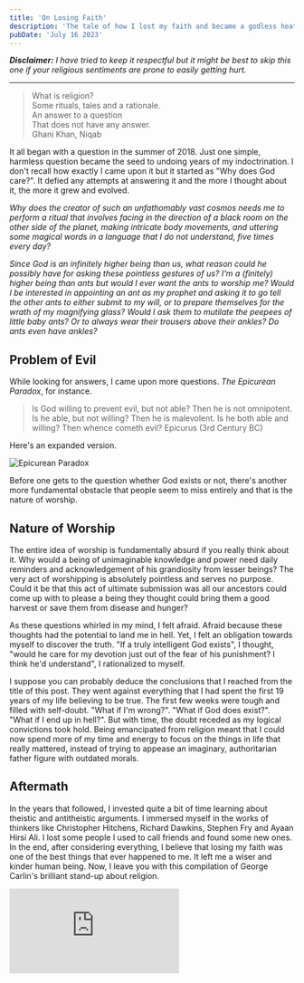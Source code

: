 ```yaml
---
title: 'On Losing Faith'
description: 'The tale of how I lost my faith and became a godless heathen.'
pubDate: 'July 16 2023'
---
```


_**Disclaimer:** I have tried to keep it respectful but it might be best to skip this one if your religious sentiments are prone to easily getting hurt._

---

> What is religion?  
> Some rituals, tales and a rationale.  
> An answer to a question  
> That does not have any answer.  
> <span>Ghani Khan, Niqab</span>

It all began with a question in the summer of 2018. Just one simple, harmless question became the seed to undoing years of my indoctrination. I don't recall how exactly I came upon it but it started as "Why does God care?". It defied any attempts at answering it and the more I thought about it, the more it grew and evolved.

_Why does the creator of such an unfathomably vast cosmos needs me to perform a ritual that involves facing in the direction of a black room on the other side of the planet, making intricate body movements, and uttering some magical words in a language that I do not understand, five times every day?_

_Since God is an infinitely higher being than us, what reason could he possibly have for asking these pointless gestures of us? I'm a (finitely) higher being than ants but would I ever want the ants to worship me? Would I be interested in appointing an ant as my prophet and asking it to go tell the other ants to either submit to my will, or to prepare themselves for the wrath of my magnifying glass? Would I ask them to mutilate the peepees of little baby ants? Or to always wear their trousers above their ankles? Do ants even have ankles?_

## Problem of Evil

While looking for answers, I came upon more questions. _The Epicurean Paradox_, for instance.

> Is God willing to prevent evil, but not able? Then he is not omnipotent. Is he able, but not willing? Then he is malevolent. Is he both able and willing? Then whence cometh evil?
> <span>Epicurus (3rd Century BC)</span>

Here's an expanded version.

![Epicurean Paradox](/media/blog/epicurean-paradox.webp)

Before one gets to the question whether God exists or not, there's another more fundamental obstacle that people seem to miss entirely and that is the nature of worship.

## Nature of Worship

The entire idea of worship is fundamentally absurd if you really think about it. Why would a being of unimaginable knowledge and power need daily reminders and acknowledgement of his grandiosity from lesser beings? The very act of worshipping is absolutely pointless and serves no purpose. Could it be that this act of ultimate submission was all our ancestors could come up with to please a being they thought could bring them a good harvest or save them from disease and hunger?

As these questions whirled in my mind, I felt afraid. Afraid because these thoughts had the potential to land me in hell. Yet, I felt an obligation towards myself to discover the truth. "If a truly intelligent God exists", I thought, "would he care for my devotion just out of the fear of his punishment? I think he'd understand", I rationalized to myself.

I suppose you can probably deduce the conclusions that I reached from the title of this post. They went against everything that I had spent the first 19 years of my life believing to be true. The first few weeks were tough and filled with self-doubt. "What if I'm wrong?". "What if God does exist?". "What if I end up in hell?". But with time, the doubt receded as my logical convictions took hold. Being emancipated from religion meant that I could now spend more of my time and energy to focus on the things in life that really mattered, instead of trying to appease an imaginary, authoritarian father figure with outdated morals.

## Aftermath

In the years that followed, I invested quite a bit of time learning about theistic and antitheistic arguments. I immersed myself in the works of thinkers like Christopher Hitchens, Richard Dawkins, Stephen Fry and Ayaan Hirsi Ali. I lost some people I used to call friends and found some new ones. In the end, after considering everything, I believe that losing my faith was one of the best things that ever happened to me. It left me a wiser and kinder human being. Now, I leave you with this compilation of George Carlin's brilliant stand-up about religion.

<div class="iframe-wrapper">
  <iframe src="https://www.youtube.com/embed/2tp0UNcjzl8" title="George Carlin - Stand Up About Religion" frameborder="0" allow="accelerometer; autoplay; clipboard-write; encrypted-media; gyroscope; picture-in-picture; web-share" allowfullscreen></iframe>
</div>

